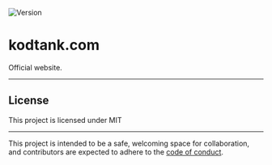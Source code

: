 ![Version](https://img.shields.io/badge/version-0.0.0-orange.svg?style=for-the-badge)

# kodtank.com

Official website.

---

## License

This project is licensed under MIT

---

This project is intended to be a safe, welcoming space for collaboration, and
contributors are expected to adhere to the [code of conduct][coc].

[coc]: https://github.com/kodtank/kodtank.com/blob/main/CODE_OF_CONDUCT.md